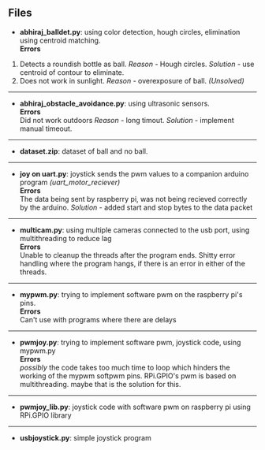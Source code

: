 ## Files
- <b>abhiraj_balldet.py</b>: using color detection, hough circles, elimination using centroid matching.
 <br> **Errors** <br>
 1. Detects a roundish bottle as ball. *Reason -* Hough circles. *Solution -* use centroid of contour to eliminate.
 2. Does not work in sunlight. *Reason -* overexposure of ball. *(Unsolved)*
---
- <b>abhiraj_obstacle_avoidance.py</b>: using ultrasonic sensors.
 <br> **Errors** <br>
 Did not work outdoors *Reason -* long timout. *Solution -* implement manual timeout.
---
- <b>dataset.zip</b>: dataset of ball and no ball.
---
- <b>joy on uart.py</b>: joystick sends the pwm values to a companion arduino program *(uart_motor_reciever)* 
 <br> **Errors** <br>
 The data being sent by raspberry pi, was not being recieved correctly by the arduino. *Solution -* added start and stop bytes to the data packet
---
- <b>multicam.py</b>: using multiple cameras connected to the usb port, using multithreading to reduce lag
 <br> **Errors** <br>
 Unable to cleanup the threads after the program ends. 
 Shitty error handling where the program hangs, if there is an error in either of the threads.
---
- <b>mypwm.py</b>: trying to implement software pwm on the raspberry pi's pins.
 <br> **Errors** <br>
 Can't use with programs where there are delays
---
- <b>pwmjoy.py</b>: trying to implement software pwm, joystick code, using mypwm.py 
 <br> **Errors** <br>
 *possibly* the code takes too much time to loop which hinders the working of the mypwm softpwm pins. RPi.GPIO's pwm is based on multithreading. maybe that is the solution for this.
---
- <b>pwmjoy_lib.py</b>: joystick code with software pwm on raspberry pi using RPi.GPIO library
---
- <b>usbjoystick.py</b>: simple joystick program


